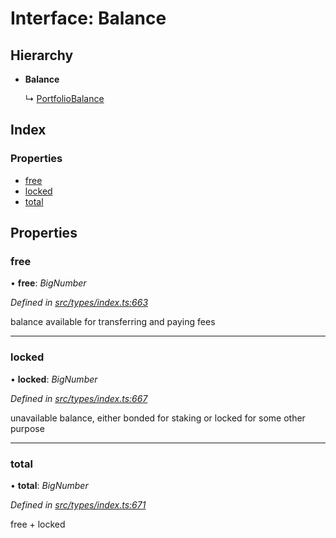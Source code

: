 # Interface: Balance

## Hierarchy

* **Balance**

  ↳ [PortfolioBalance](portfoliobalance.md)

## Index

### Properties

* [free](balance.md#free)
* [locked](balance.md#locked)
* [total](balance.md#total)

## Properties

###  free

• **free**: *BigNumber*

*Defined in [src/types/index.ts:663](https://github.com/PolymathNetwork/polymesh-sdk/blob/38ee8078/src/types/index.ts#L663)*

balance available for transferring and paying fees

___

###  locked

• **locked**: *BigNumber*

*Defined in [src/types/index.ts:667](https://github.com/PolymathNetwork/polymesh-sdk/blob/38ee8078/src/types/index.ts#L667)*

unavailable balance, either bonded for staking or locked for some other purpose

___

###  total

• **total**: *BigNumber*

*Defined in [src/types/index.ts:671](https://github.com/PolymathNetwork/polymesh-sdk/blob/38ee8078/src/types/index.ts#L671)*

free + locked
